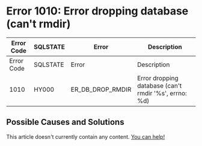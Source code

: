
# Error 1010: Error dropping database (can't rmdir)


| Error Code | SQLSTATE | Error | Description |
| --- | --- | --- | --- |
| Error Code | SQLSTATE | Error | Description |
| 1010 | HY000 | ER_DB_DROP_RMDIR | Error dropping database (can't rmdir '%s', errno: %d) |




## Possible Causes and Solutions


This article doesn't currently contain any content. [You can help!](/kb/en/writing-and-editing-knowledge-base-articles/)

